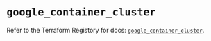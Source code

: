 # `google_container_cluster`

Refer to the Terraform Registory for docs: [`google_container_cluster`](https://registry.terraform.io/providers/hashicorp/google-beta/5.26.0/docs/resources/google_container_cluster).
